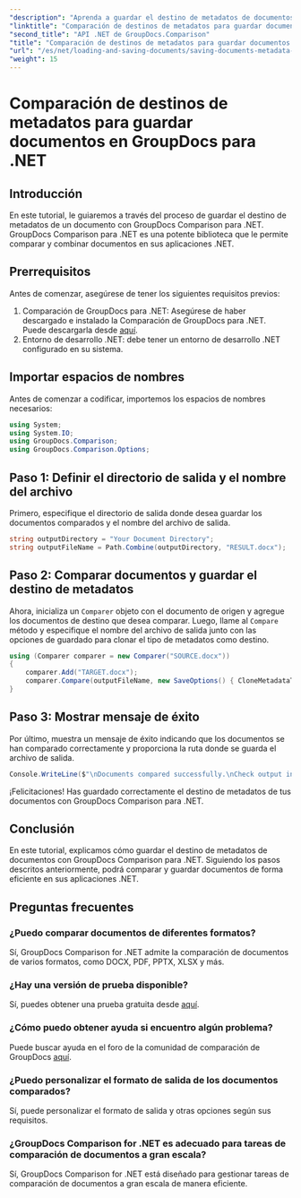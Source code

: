 ```yaml
---
"description": "Aprenda a guardar el destino de metadatos de documentos con GroupDocs Comparison para .NET. Pasos sencillos para una comparación eficiente de documentos en sus aplicaciones .NET."
"linktitle": "Comparación de destinos de metadatos para guardar documentos en GroupDocs para .NET"
"second_title": "API .NET de GroupDocs.Comparison"
"title": "Comparación de destinos de metadatos para guardar documentos en GroupDocs para .NET"
"url": "/es/net/loading-and-saving-documents/saving-documents-metadata-target/"
"weight": 15
---
```


# Comparación de destinos de metadatos para guardar documentos en GroupDocs para .NET

## Introducción
En este tutorial, le guiaremos a través del proceso de guardar el destino de metadatos de un documento con GroupDocs Comparison para .NET. GroupDocs Comparison para .NET es una potente biblioteca que le permite comparar y combinar documentos en sus aplicaciones .NET.
## Prerrequisitos
Antes de comenzar, asegúrese de tener los siguientes requisitos previos:
1. Comparación de GroupDocs para .NET: Asegúrese de haber descargado e instalado la Comparación de GroupDocs para .NET. Puede descargarla desde [aquí](https://releases.groupdocs.com/comparison/net/).
2. Entorno de desarrollo .NET: debe tener un entorno de desarrollo .NET configurado en su sistema.

## Importar espacios de nombres
Antes de comenzar a codificar, importemos los espacios de nombres necesarios:
```csharp
using System;
using System.IO;
using GroupDocs.Comparison;
using GroupDocs.Comparison.Options;
```
## Paso 1: Definir el directorio de salida y el nombre del archivo
Primero, especifique el directorio de salida donde desea guardar los documentos comparados y el nombre del archivo de salida.
```csharp
string outputDirectory = "Your Document Directory";
string outputFileName = Path.Combine(outputDirectory, "RESULT.docx");
```
## Paso 2: Comparar documentos y guardar el destino de metadatos
Ahora, inicializa un `Comparer` objeto con el documento de origen y agregue los documentos de destino que desea comparar. Luego, llame al `Compare` método y especifique el nombre del archivo de salida junto con las opciones de guardado para clonar el tipo de metadatos como destino.
```csharp
using (Comparer comparer = new Comparer("SOURCE.docx"))
{
    comparer.Add("TARGET.docx");
    comparer.Compare(outputFileName, new SaveOptions() { CloneMetadataType = MetadataType.Target });
}
```
## Paso 3: Mostrar mensaje de éxito
Por último, muestra un mensaje de éxito indicando que los documentos se han comparado correctamente y proporciona la ruta donde se guarda el archivo de salida.
```csharp
Console.WriteLine($"\nDocuments compared successfully.\nCheck output in {outputDirectory}.");
```
¡Felicitaciones! Has guardado correctamente el destino de metadatos de tus documentos con GroupDocs Comparison para .NET.

## Conclusión
En este tutorial, explicamos cómo guardar el destino de metadatos de documentos con GroupDocs Comparison para .NET. Siguiendo los pasos descritos anteriormente, podrá comparar y guardar documentos de forma eficiente en sus aplicaciones .NET.
## Preguntas frecuentes
### ¿Puedo comparar documentos de diferentes formatos?
Sí, GroupDocs Comparison for .NET admite la comparación de documentos de varios formatos, como DOCX, PDF, PPTX, XLSX y más.
### ¿Hay una versión de prueba disponible?
Sí, puedes obtener una prueba gratuita desde [aquí](https://releases.groupdocs.com/).
### ¿Cómo puedo obtener ayuda si encuentro algún problema?
Puede buscar ayuda en el foro de la comunidad de comparación de GroupDocs [aquí](https://forum.groupdocs.com/c/comparison/12).
### ¿Puedo personalizar el formato de salida de los documentos comparados?
Sí, puede personalizar el formato de salida y otras opciones según sus requisitos.
### ¿GroupDocs Comparison for .NET es adecuado para tareas de comparación de documentos a gran escala?
Sí, GroupDocs Comparison for .NET está diseñado para gestionar tareas de comparación de documentos a gran escala de manera eficiente.
